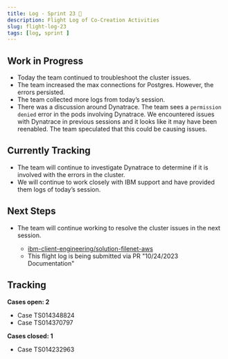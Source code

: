 ```yaml
---
title: Log - Sprint 23 🛫
description: Flight Log of Co-Creation Activities
slug: flight-log-23
tags: [log, sprint ]
---
```


## Work in Progress
- Today the team continued to troubleshoot the cluster issues.
- The team increased the max connections for Postgres. However, the errors persisted.  
- The team collected more logs from today’s session.
- There was a discussion around Dynatrace. The team sees a `permission denied` error in the pods involving Dynatrace. We encountered issues with Dynatrace in previous sessions and it looks like it may have been reenabled. The team speculated that this could be causing issues.  
## Currently Tracking
- The team will continue to investigate Dynatrace to determine if it is involved with the errors in the cluster.  
- We will continue to work closely with IBM support and have provided them logs of today’s session.
## Next Steps
- The team will continue working to resolve the cluster issues in the next session.
  
    - [ibm-client-engineering/solution-filenet-aws](https://trello.com/c/o1nc3JXp/1-cluster-and-database-troubleshooting)
    - This flight log is being submitted via PR "10/24/2023 Documentation"

## Tracking
**Cases open: 2**
  - Case TS014348824
  - Case TS014370797
  
**Cases closed: 1**
  - Case TS014232963
